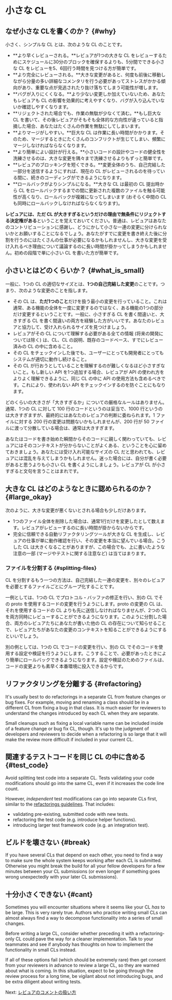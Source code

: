 # 小さな CL



## なぜ小さな CLを書くのか？ {#why}

小さく、シンプルな CL とは、次のような CL のことです。

-   **より早くレビューされる。**レビュアが1つの大きな CL をレビューするためにスケジュールに30分のブロックを確保するよりも、5分間でできる小さな CL をレビューを5、6回行う時間を見つける方が簡単です。
-   **より完全にレビューされる。**大きな変更があると、何度も前後に移動しながら分量の多い詳細なコメンタリを行う必要があってストレスがかかる傾向があり、重要な点が見逃されたり抜け落ちてしまう可能性が増します。
-   **バグが入りにくくなる。**より少ない変更しか加えていないため、あなたもレビュアも CL の影響を効果的に考えやすくなり、バグが入り込んでいないか確認しやすくなります。
-   **リジェクトされた場合でも、作業の無駄が少なくて済む。**もし巨大な CL を書いて、その後レビュアがそもそも全体的な方向性が違っていると指摘した場合、あなたはたくさんの作業を無駄にしてしまいます。
-   **よりマージがしやすい。**巨大な CL は作業に長い時間がかかります。そのため、マージするときにたくさんのコンフリクトが生じてしまい、頻繁にマージしなければならなくなります。
-   **より簡単によい設計が行える。**小さいコードの設計やコードの健全性を洗練させるのは、大きな変更を隅々まで洗練させるよりもずっと簡単です。
-   **レビュアのブロッキングを短くできる。**変更全体のうち、自己完結した一部分を送信するようにすれば、現在の CL がレビューされるのを待っている間に、続きのコーディングができるようになります。
-   **ロールバックがよりシンプルになる。**大きな CL は最初の CL 提出時から CL をロールバックするまでの間に更新された複数のファイルを触る可能性が高くなり、ロールバックが複雑になってしまいます (おそらく中間の CL も同時にロールバックしなければならなくなります)。

**レビュアには、ただ CL が大きすぎるというだけの理由で無条件にリジェクトする決定権がある**ということを覚えておいてください。普通は、レビュアはあなたのコントリビューションに感謝し、どうにかして小さな一連の変更に分けられないかとお願いすることになるでしょう。あなたがすでに変更を書き終えた後に分割を行うのにはたくさんの仕事が必要になるかもしれませんし、大きな変更を受け入れるべき理由について議論するのに長い時間が掛かってしまうかもしれません。初めの段階で単に小さい CL を書いた方が簡単です。

## 小さいとはどのくらいか？ {#what_is_small}

一般に、1つの CL の適切なサイズとは、**1つの自己完結した変更**のことです。つまり、次のような変更のことを指します。

-   その CL は、**ただ1つのこと**だけを扱う最小の変更を行っていること。これは通常、ある機能の全体を一度に変更するのではなく、ある機能の1つの部分だけ変更するということです。一般に、小さすぎる CL を書く間違いと、大きすぎる CL を書く間違いの両方を経験した方がいいです。あなたのレビュアと協力して、受け入れられるサイズを見つけましょう。
-   レビュアがその CL について理解する必要がある全ての情報 (将来の開発については除く) は、CL、CL の説明、既存のコードベース、すでにレビュー済みの CL の中に含めること。
-   その CL をチェックインした後でも、ユーザーにとっても開発者にとってもシステムが適切に動作し続けること。
-   その CL が行おうとしていることを理解するのが難しくなるほど小さすぎないこと。もし新しい API を1つ追加する場合、レビュアが API の使われ方をよりよく理解できるように、同じ CL の中に API の使用方法も含めるべきです。これにより、使われない API をチェックインするのを防ぐことにもなります。

どのくらいの大きさが「大きすぎるか」についての厳格なルールはありません。通常、1つの CL に対して 100 行のコードというのは妥当で、1000 行というのは大きすぎますが、最終的にはあなたのレビュアの判断に委ねられます。1 ファイルに対する 200 行の変更は問題ないかもしれませんが、200 行が 50 ファイルに渡って分散している場合は、通常は大きすぎます。

あなたはコードを書き始めた瞬間からそのコードに親しく関わっていても、レビュアにはそのコンテキストが分からないことがよくある、ということを心に留めておきましょう。あなたには受け入れ可能なサイズの CL だと思われても、レビュアには混乱を与えてしまうかもしれません。迷った場合には、自分が書く必要があると思うよりも小さい CL を書くようにしましょう。レビュアが CL が小さすぎると文句を言うことはまれです。

## 大きな CL はどのようなときに認められるのか？ {#large_okay}

次のように、大きな変更が悪くないとされる場合も少しだけあります。

-   1つのファイル全体を削除した場合は、通常1行だけを変更したとして数えます。レビュアがレビューするのに長い時間が掛からないからです。
-   完全に信頼できる自動リファクタリングツールが大きな CL を生成し、レビュアの仕事が単に動作確認を行い、その変更を本当に望んでいる場合。こうした CL は大きくなることがありますが、この場合でも、上に書いたような注意の一部 (マージやテストに関する注意など) は当てはまります。

### ファイルを分割する {#splitting-files}

CL を分割するもう一つの方法は、自己完結した一連の変更を、別々のレビュアを必要とするファイルごとにグループ化することです。

一例としては、1つの CL でプロトコル・バッファの修正を行い、別の CL でその proto を使用するコードの変更を行うようにします。proto の変更の CL は、それを使用するコードの CL よりも先に送信しなければなりませんが、2つの CL を両方同時にレビューすることができるようになります。このように分割した場合、両方のレビュアたちにあなたが書いた他の CL の存在について知らせることで、レビュアたちがあなたの変更のコンテキストを知ることができるようにするといいでしょう。 

別の例としては、1つの CL でコードの変更を行い、別の CL でそのコードを使用する設定や検証を行うようにします。こうすることで、必要があったときにより簡単にロールバックできるようになります。設定や検証のためのファイルは、コードの変更よりも素早く本番環境に投入できるからです。

## リファクタリングを分離する {#refactoring}

It's usually best to do refactorings in a separate CL from feature changes or
bug fixes. For example, moving and renaming a class should be in a different CL
from fixing a bug in that class. It is much easier for reviewers to understand
the changes introduced by each CL when they are separate.

Small cleanups such as fixing a local variable name can be included inside of a
feature change or bug fix CL, though. It's up to the judgment of developers and
reviewers to decide when a refactoring is so large that it will make the review
more difficult if included in your current CL.

## 関連するテストコードを同じ CL の中に含める {#test_code}

Avoid splitting test code into a separate CL. Tests validating your code
modifications should go into the same CL, even if it increases the code line
count.

However, <i>independent</i> test modifications can go into separate CLs first,
similar to the [refactorings guidelines](#refactoring). That includes:

*   validating pre-existing, submitted code with new tests.
*   refactoring the test code (e.g. introduce helper functions).
*   introducing larger test framework code (e.g. an integration test).

## ビルドを壊さない {#break}

If you have several CLs that depend on each other, you need to find a way to
make sure the whole system keeps working after each CL is submitted. Otherwise
you might break the build for all your fellow developers for a few minutes
between your CL submissions (or even longer if something goes wrong unexpectedly
with your later CL submissions).

## 十分小さくできない {#cant}

Sometimes you will encounter situations where it seems like your CL *has* to be
large. This is very rarely true. Authors who practice writing small CLs can
almost always find a way to decompose functionality into a series of small
changes.

Before writing a large CL, consider whether preceding it with a refactoring-only
CL could pave the way for a cleaner implementation. Talk to your teammates and
see if anybody has thoughts on how to implement the functionality in small CLs
instead.

If all of these options fail (which should be extremely rare) then get consent
from your reviewers in advance to review a large CL, so they are warned about
what is coming. In this situation, expect to be going through the review process
for a long time, be vigilant about not introducing bugs, and be extra diligent
about writing tests.

Next: [レビュアのコメントの扱い方](handling-comments.md)
